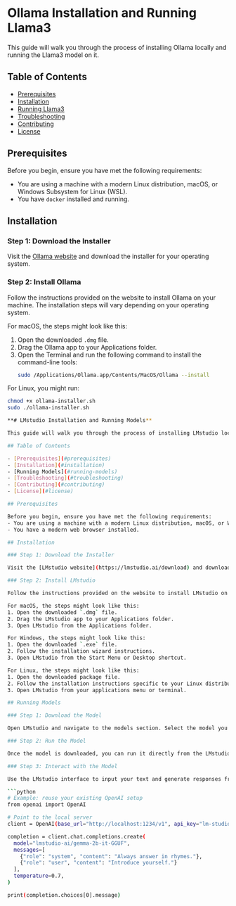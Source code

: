 # Ollama Installation and Running Llama3

This guide will walk you through the process of installing Ollama locally and running the Llama3 model on it.

## Table of Contents

- [Prerequisites](#prerequisites)
- [Installation](#installation)
- [Running Llama3](#running-llama3)
- [Troubleshooting](#troubleshooting)
- [Contributing](#contributing)
- [License](#license)

## Prerequisites

Before you begin, ensure you have met the following requirements:
- You are using a machine with a modern Linux distribution, macOS, or Windows Subsystem for Linux (WSL).
- You have `docker` installed and running.

## Installation

### Step 1: Download the Installer

Visit the [Ollama website](https://ollama.ai/download) and download the installer for your operating system.

### Step 2: Install Ollama

Follow the instructions provided on the website to install Ollama on your machine. The installation steps will vary depending on your operating system.

For macOS, the steps might look like this:
1. Open the downloaded `.dmg` file.
2. Drag the Ollama app to your Applications folder.
3. Open the Terminal and run the following command to install the command-line tools:
    ```bash
    sudo /Applications/Ollama.app/Contents/MacOS/Ollama --install
    ```

For Linux, you might run:
```bash
chmod +x ollama-installer.sh
sudo ./ollama-installer.sh

**# LMstudio Installation and Running Models**

This guide will walk you through the process of installing LMstudio locally and running models on it.

## Table of Contents

- [Prerequisites](#prerequisites)
- [Installation](#installation)
- [Running Models](#running-models)
- [Troubleshooting](#troubleshooting)
- [Contributing](#contributing)
- [License](#license)

## Prerequisites

Before you begin, ensure you have met the following requirements:
- You are using a machine with a modern Linux distribution, macOS, or Windows.
- You have a modern web browser installed.

## Installation

### Step 1: Download the Installer

Visit the [LMstudio website](https://lmstudio.ai/download) and download the installer for your operating system.

### Step 2: Install LMstudio

Follow the instructions provided on the website to install LMstudio on your machine. The installation steps will vary depending on your operating system.

For macOS, the steps might look like this:
1. Open the downloaded `.dmg` file.
2. Drag the LMstudio app to your Applications folder.
3. Open LMstudio from the Applications folder.

For Windows, the steps might look like this:
1. Open the downloaded `.exe` file.
2. Follow the installation wizard instructions.
3. Open LMstudio from the Start Menu or Desktop shortcut.

For Linux, the steps might look like this:
1. Open the downloaded package file.
2. Follow the installation instructions specific to your Linux distribution.
3. Open LMstudio from your applications menu or terminal.

## Running Models

### Step 1: Download the Model

Open LMstudio and navigate to the models section. Select the model you want to use and download it.

### Step 2: Run the Model

Once the model is downloaded, you can run it directly from the LMstudio interface.

### Step 3: Interact with the Model

Use the LMstudio interface to input your text and generate responses from the model. Here is an example of how to use the model in a Python script if the feature is supported:

```python
# Example: reuse your existing OpenAI setup
from openai import OpenAI

# Point to the local server
client = OpenAI(base_url="http://localhost:1234/v1", api_key="lm-studio")

completion = client.chat.completions.create(
  model="lmstudio-ai/gemma-2b-it-GGUF",
  messages=[
    {"role": "system", "content": "Always answer in rhymes."},
    {"role": "user", "content": "Introduce yourself."}
  ],
  temperature=0.7,
)

print(completion.choices[0].message)

